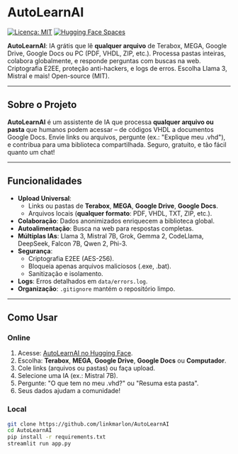 # AutoLearnAI

[![Licença: MIT](https://img.shields.io/badge/License-MIT-yellow.svg)](https://opensource.org/licenses/MIT)
[![Hugging Face Spaces](https://img.shields.io/badge/Hugging%20Face-Spaces-blue)](https://huggingface.co/spaces/linkmarlon/autolearnai)

**AutoLearnAI**: IA grátis que lê **qualquer arquivo** de Terabox, MEGA, Google Drive, Google Docs ou PC (PDF, VHDL, ZIP, etc.). Processa pastas inteiras, colabora globalmente, e responde perguntas com buscas na web. Criptografia E2EE, proteção anti-hackers, e logs de erros. Escolha Llama 3, Mistral e mais! Open-source (MIT).

---

## Sobre o Projeto

**AutoLearnAI** é um assistente de IA que processa **qualquer arquivo ou pasta** que humanos podem acessar – de códigos VHDL a documentos Google Docs. Envie links ou arquivos, pergunte (ex.: "Explique meu .vhd"), e contribua para uma biblioteca compartilhada. Seguro, gratuito, e tão fácil quanto um chat!

---

## Funcionalidades

- **Upload Universal**:
  - Links ou pastas de **Terabox**, **MEGA**, **Google Drive**, **Google Docs**.
  - Arquivos locais (**qualquer formato**: PDF, VHDL, TXT, ZIP, etc.).
- **Colaboração**: Dados anonimizados enriquecem a biblioteca global.
- **Autoalimentação**: Busca na web para respostas completas.
- **Múltiplas IAs**: Llama 3, Mistral 7B, Grok, Gemma 2, CodeLlama, DeepSeek, Falcon 7B, Qwen 2, Phi-3.
- **Segurança**:
  - Criptografia E2EE (AES-256).
  - Bloqueia apenas arquivos maliciosos (.exe, .bat).
  - Sanitização e isolamento.
- **Logs**: Erros detalhados em `data/errors.log`.
- **Organização**: `.gitignore` mantém o repositório limpo.

---

## Como Usar

### Online
1. Acesse: [AutoLearnAI no Hugging Face](https://huggingface.co/spaces/linkmarlon/autolearnai).
2. Escolha: **Terabox**, **MEGA**, **Google Drive**, **Google Docs** ou **Computador**.
3. Cole links (arquivos ou pastas) ou faça upload.
4. Selecione uma IA (ex.: Mistral 7B).
5. Pergunte: "O que tem no meu .vhd?" ou "Resuma esta pasta".
6. Seus dados ajudam a comunidade!

### Local
```bash
git clone https://github.com/linkmarlon/AutoLearnAI
cd AutoLearnAI
pip install -r requirements.txt
streamlit run app.py